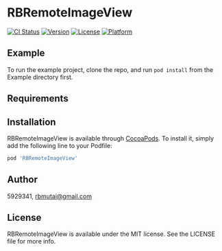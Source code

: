 # RBRemoteImageView

[![CI Status](https://img.shields.io/travis/5929341/RBRemoteImageView.svg?style=flat)](https://travis-ci.org/5929341/RBRemoteImageView)
[![Version](https://img.shields.io/cocoapods/v/RBRemoteImageView.svg?style=flat)](https://cocoapods.org/pods/RBRemoteImageView)
[![License](https://img.shields.io/cocoapods/l/RBRemoteImageView.svg?style=flat)](https://cocoapods.org/pods/RBRemoteImageView)
[![Platform](https://img.shields.io/cocoapods/p/RBRemoteImageView.svg?style=flat)](https://cocoapods.org/pods/RBRemoteImageView)

## Example

To run the example project, clone the repo, and run `pod install` from the Example directory first.

## Requirements

## Installation

RBRemoteImageView is available through [CocoaPods](https://cocoapods.org). To install
it, simply add the following line to your Podfile:

```ruby
pod 'RBRemoteImageView'
```

## Author

5929341, rbmutai@gmail.com

## License

RBRemoteImageView is available under the MIT license. See the LICENSE file for more info.
